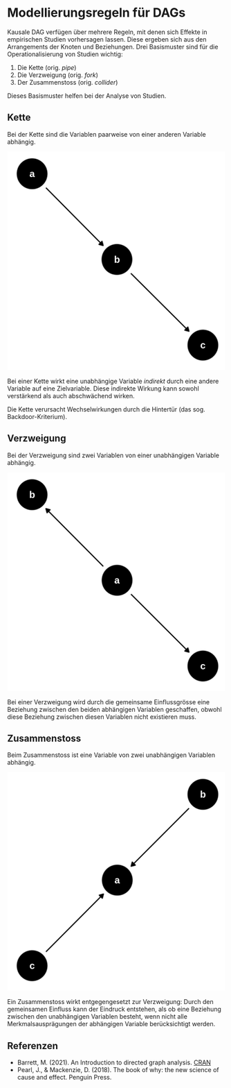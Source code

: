 # Modellierungsregeln für DAGs

Kausale DAG verfügen über mehrere Regeln, mit denen sich  Effekte  in empirischen Studien vorhersagen lassen. Diese ergeben sich aus den Arrangements der Knoten und Beziehungen. Drei Basismuster sind für die Operationalisierung von Studien wichtig: 

1. Die Kette (orig. *pipe*)
2. Die Verzweigung (orig. *fork*)
3. Der Zusammenstoss (orig. *collider*)

Dieses Basismuster helfen bei der Analyse von Studien. 

## Kette 

Bei der Kette sind die Variablen paarweise von einer anderen Variable abhängig. 

![DAG Kette](https://github.com/dxiai/statistik/raw/main/bilder/dag_pipe.png)

Bei einer Kette wirkt eine unabhängige Variable *indirekt* durch eine andere Variable auf eine Zielvariable. Diese indirekte Wirkung kann sowohl verstärkend als auch abschwächend wirken. 

Die Kette verursacht Wechselwirkungen durch die Hintertür (das sog. Backdoor-Kriterium). 

## Verzweigung

Bei der Verzweigung sind zwei Variablen von einer unabhängigen Variable abhängig. 

![DAG Kette](https://github.com/dxiai/statistik/raw/main/bilder/dag_fork.png)

Bei einer Verzweigung wird durch die gemeinsame Einflussgrösse eine Beziehung zwischen den beiden abhängigen Variablen geschaffen, obwohl diese Beziehung zwischen diesen Variablen nicht existieren muss. 

## Zusammenstoss

Beim Zusammenstoss ist eine Variable von zwei unabhängigen Variablen abhängig. 

![DAG Kette](https://github.com/dxiai/statistik/raw/main/bilder/dag_collider.png)

Ein Zusammenstoss wirkt entgegengesetzt zur Verzweigung:  Durch den gemeinsamen Einfluss kann der Eindruck entstehen, als ob eine Beziehung zwischen den unabhängigen Variablen besteht, wenn nicht alle Merkmalsausprägungen der abhängigen Variable berücksichtigt werden.

## Referenzen

* Barrett, M. (2021). An Introduction to directed graph analysis. [CRAN](https://cran.r-project.org/web/packages/ggdag/vignettes/intro-to-dags.html)
* Pearl, J., & Mackenzie, D. (2018). The book of why: the new science of cause and effect.  Penguin Press. 


